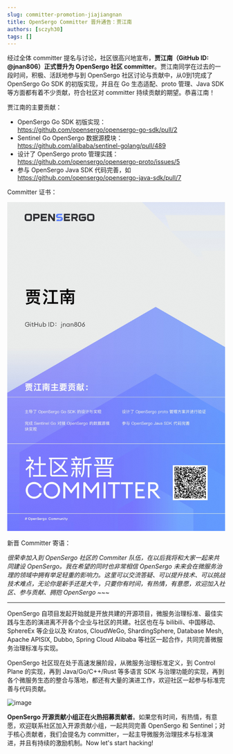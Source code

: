 ```yaml
---
slug: committer-promotion-jiajiangnan
title: OpenSergo Committer 晋升通告：贾江南
authors: [sczyh30]
tags: []
---
```


经过全体 committer 提名与讨论，社区很高兴地宣布，**贾江南（GitHub ID: @jnan806）正式晋升为 OpenSergo 社区 committer**。贾江南同学在过去的一段时间，积极、活跃地参与到 OpenSergo 社区讨论与贡献中，从0到1完成了 OpenSergo Go SDK 的初版实现，并且在 Go 生态适配、proto 管理、Java SDK 等方面都有着不少贡献，符合社区对 committer 持续贡献的期望。恭喜江南！

贾江南的主要贡献：

- OpenSergo Go SDK 初版实现：https://github.com/opensergo/opensergo-go-sdk/pull/2
- Sentinel Go OpenSergo 数据源模块：https://github.com/alibaba/sentinel-golang/pull/489
- 设计了 OpenSergo proto 管理实践：https://github.com/opensergo/opensergo-proto/issues/5
- 参与 OpenSergo Java SDK 代码完善，如 https://github.com/opensergo/opensergo-java-sdk/pull/7

Committer 证书：

![committer-sign](./committer-sign-cn.jpg)

新晋 Committer 寄语：

*很荣幸加入到 OpenSergo 社区的 Commiter 队伍，在以后我将和大家一起来共同建设 OpenSergo。我在希望的同时也非常相信 OpenSergo 未来会在微服务治理的领域中拥有举足轻重的影响力。这里可以交流答疑、可以提升技术、可以挑战技术难点，无论你是新手还是大牛，只要你有时间，有热情，有意愿，欢迎加入社区、参与贡献、拥抱 OpenSergo ~~~*

---

OpenSergo 自项目发起开始就是开放共建的开源项目，微服务治理标准、最佳实践与生态的演进离不开各个企业与社区的共建。社区也在与 bilibili、中国移动、SphereEx 等企业以及 Kratos, CloudWeGo, ShardingSphere, Database Mesh, Apache APISIX, Dubbo, Spring Cloud Alibaba 等社区一起合作，共同完善微服务治理标准与实现。

OpenSergo 社区现在处于高速发展阶段，从微服务治理标准定义，到 Control Plane 的实现，再到 Java/Go/C++/Rust 等多语言 SDK 与治理功能的实现，再到各个微服务生态的整合与落地，都还有大量的演进工作，欢迎社区一起参与标准完善与代码贡献。

![image](https://user-images.githubusercontent.com/9434884/198169761-7495f3db-f67a-4d01-9765-23df42a62f6f.png)

**OpenSergo 开源贡献小组正在火热招募贡献者**。如果您有时间，有热情，有意愿，欢迎联系社区加入开源贡献小组，一起共同完善 OpenSergo 和 Sentinel；对于核心贡献者，我们会提名为 committer，一起主导微服务治理技术与标准演进，并且有持续的激励机制。Now let's start hacking!